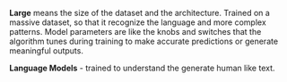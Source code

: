 **Large** means the size of the dataset and the architecture.
Trained on a massive dataset, so that it recognize the language and more complex patterns.
Model parameters are like the knobs and switches that the algorithm tunes during training to make accurate predictions or generate meaningful outputs.

**Language Models** - trained to understand the generate human like text.
